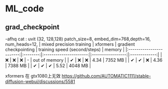 # ML_code
## grad_checkpoint 
 -afhq cat : uvit (32, 128,128)   patch_size=8, embed_dim=768,depth=16, num_heads=12,
| mixed precision training | xformers | gradient checkpointing |  training speed (second/steps)  |    memory     |
|:------------------------:|:--------:|:----------------------:|:-----------------:|:-------------:|
|            ❌            |    ❌     |           ❌            |         -        | out of memory |
|            ✔             |    ❌     |           ❌            | 4.34            |   7352 MB    |
|            ✔             |    ✔     |           ❌            | 4.36             |   7388 MB    |
|            ✔             |    ✔     |           ✔            | 5.52             |   4048 MB    |

xformers 在 gtx1080上无效 https://github.com/AUTOMATIC1111/stable-diffusion-webui/discussions/5581